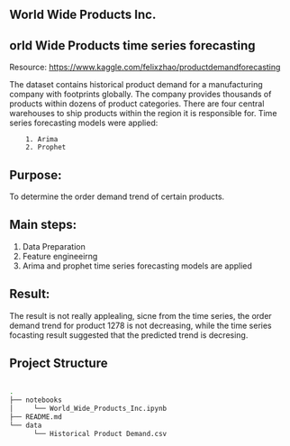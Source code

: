 ## World Wide Products Inc.

## orld Wide Products time series forecasting

Resource: https://www.kaggle.com/felixzhao/productdemandforecasting

The dataset contains historical product demand for a manufacturing company with footprints globally. The company provides thousands of products within dozens of product categories. There are four central warehouses to ship products within the region it is responsible for. Time series forecasting models were applied:
      
        1. Arima
        2. Prophet 

## Purpose:
   To determine the order demand trend of certain products. 

## Main steps:
   1. Data Preparation
   2. Feature engineeirng
   4. Arima and prophet time series forecasting models are applied

## Result:
The result is not really applealing, sicne from the time series, the order demand trend for product 1278 is not decreasing, while the time series focasting result suggested that the predicted trend is decresing. 

## Project Structure

```bash

.
├── notebooks 
│     └── World_Wide_Products_Inc.ipynb
├── README.md
└── data
      └── Historical Product Demand.csv
```
